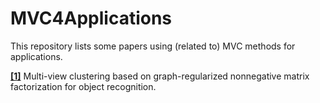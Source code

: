 # MVC4Applications
This repository lists some papers using (related to) MVC methods for applications.

**[[1]](https://www.sciencedirect.com/science/article/pii/S0020025517311015?casa_token=tEmaDKHmUV0AAAAA:TJOLFTZsIM0vBWX_SsfNY1KrGzQIPgxH5q1w7uDmXHdVfnSGAq7e_fDfYWaz02zjl1AUIIE_hw)** Multi-view clustering based on graph-regularized nonnegative matrix factorization for object recognition.

